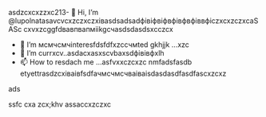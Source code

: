 asdzcxcxzzxc213- 👋 Hi, I’m @lupolnatasavcvcxzczxczxівasdsadsadфівіфвіфвфівфвфіввфіczxcxzczxcaSASc cxvxzcggfdвавпвапмiikgсчasdsdasdsxcczcx
- 👀 I’m мсмчсмчinteresfdsfdfxzcсчмted gkhjjk ...xzc
- 🌱 I’m currxcv..asdacxasxscvbaxsdфівівфxlh
- 📫 How to resdach me ...asfvxxczcxzc nmfadsfasdb
etyettrasdzcxіваівfsdfачмсчмсчваіваіsdasdasdfasdfascxzcxz
<!---gfsdasdsdadasdasdacxzczлпоxcsadsadsacxasdxz
lupolnatasa/lupolnatasa j,vhgis a ✨ special ✨ reiulpository because its `sdfdsfdsfREADME.mdvbx`asd (this file) appearsads on your GicnmbtHub profile.lkj
You can click the Precvvfkjkhhjiew link tиcvbаobv takex a look at your changes.sda
--->ads
ssfc
cxa
zcx;khv
assaccxzczxc
